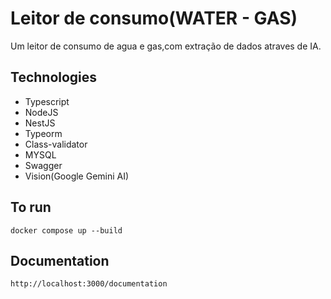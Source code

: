 # Leitor de consumo(WATER - GAS)

Um leitor de consumo de agua e gas,com extração de dados atraves de IA.


## Technologies
 - Typescript
 - NodeJS
 - NestJS
 - Typeorm
 - Class-validator
 - MYSQL
 - Swagger
 - Vision(Google Gemini AI)

## To run
`
 docker compose up --build
`


## Documentation

`
http://localhost:3000/documentation
`
